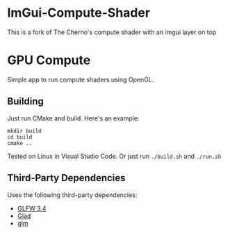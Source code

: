 # ImGui-Compute-Shader
This is a fork of The Cherno's compute shader with an imgui layer on top

# GPU Compute
Simple app to run compute shaders using OpenGL.

## Building
Just run CMake and build. Here's an example:
```
mkdir build
cd build
cmake ..
```

Tested on Linux in Visual Studio Code.
Or just run ```./build.sh``` and ```./run.sh```

## Third-Party Dependencies
Uses the following third-party dependencies:
- [GLFW 3.4](https://github.com/glfw/glfw)
- [Glad](https://github.com/Dav1dde/glad)
- [glm](https://github.com/g-truc/glm)
